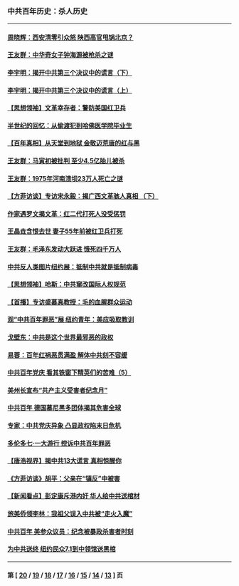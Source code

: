 ### 中共百年历史：杀人历史
---
#### [周晓辉：西安清零引众怒 陕西高官甩锅北京？](../../pages/nf1176106/n13484627.md?01070430) 
#### [王友群：中华奇女子钟海源被枪杀之谜](../../pages/nf1176106/n13430555.md?01070430) 
#### [李宇明：揭开中共第三个决议中的谎言（下）](../../pages/nf1176106/n13389389.md?01070430) 
#### [李宇明：揭开中共第三个决议中的谎言（上）](../../pages/nf1176106/n13388697.md?01070430) 
#### [【思想领袖】文革幸存者：警防美国红卫兵](../../pages/nf1176106/n13339289.md?01070430) 
#### [半世纪的回忆：从偷渡犯到哈佛医学院毕业生](../../pages/nf1176106/n13345328.md?01070430) 
#### [【百年真相】从天堂到地狱 金敬迈荒唐的红与黑](../../pages/nf1176106/n13336995.md?01070430) 
#### [王友群：马寅初被批判 至少4.5亿胎儿被杀](../../pages/nf1176106/n13260313.md?01070430) 
#### [王友群：1975年河南溃坝23万人死亡之谜](../../pages/nf1176106/n13231576.md?01070430) 
#### [【方菲访谈】专访宋永毅：揭广西文革骇人真相 （下）](../../pages/nf1176106/n13209074.md?01070430) 
#### [作家遇罗文揭文革：红二代打死人没受惩罚](../../pages/nf1176106/n13205254.md?01070430) 
#### [王晶垚含恨去世 妻子55年前被红卫兵打死](../../pages/nf1176106/n13203590.md?01070430) 
#### [王友群：毛泽东发动大跃进 饿死四千万人](../../pages/nf1176106/n13177158.md?01070430) 
#### [中共反人类图片纽约展：抵制中共就是抵制病毒](../../pages/nf1176106/n13115371.md?01070430) 
#### [【思想领袖】哈斯：中共窜改国际人权规范](../../pages/nf1176106/n13053647.md?01070430) 
#### [【首播】专访盛慕真教授：毛的血腥群众运动](../../pages/nf1176106/n13091782.md?01070430) 
#### [观“中共百年罪恶”展 纽约青年：美应吸取教训](../../pages/nf1176106/n13085246.md?01070430) 
#### [戈壁东：中共是这个世界最邪恶的政权](../../pages/nf1176106/n13085641.md?01070430) 
#### [易蓉：百年红祸恶贯满盈 解体中共刻不容缓](../../pages/nf1176106/n13084455.md?01070430) 
#### [中共百年党庆 看其铁窗下精英们的苦难（5）](../../pages/nf1176106/n13076766.md?01070430) 
#### [美州长宣布“共产主义受害者纪念月”](../../pages/nf1176106/n13074024.md?01070430) 
#### [中共百年 德国慕尼黑多团体揭其危害全球](../../pages/nf1176106/n13068873.md?01070430) 
#### [专家：中共党庆异象 凸显政权陷末日危机](../../pages/nf1176106/n13067084.md?01070430) 
#### [多伦多七·一大游行 控诉中共百年罪恶](../../pages/nf1176106/n13062043.md?01070430) 
#### [【唐浩视界】揭中共13大谎言 真相惊醒你](../../pages/nf1176106/n13065208.md?01070430) 
#### [《方菲访谈》胡平：父亲在“镇反”中被害](../../pages/nf1176106/n13064114.md?01070430) 
#### [【新闻看点】彭定康斥港内奸 华人给中共送棺材](../../pages/nf1176106/n13064230.md?01070430) 
#### [旅美侨领李林：我祖父误入中共被“走火入魔”](../../pages/nf1176106/n13062777.md?01070430) 
#### [中共百年 美参众议员：纪念被暴政杀害者时刻](../../pages/nf1176106/n13063735.md?01070430) 
#### [为中共送终 纽约民众7.1到中领馆送黑棺](../../pages/nf1176106/n13062573.md?01070430) 

---
#### 第 [ [20](./20.md?01070430) / [19](./19.md?01070430) / [18](./18.md?01070430) / [17](./17.md?01070430) / [16](./16.md?01070430) / [15](./15.md?01070430) / [14](./14.md?01070430) / [13](./13.md?01070430) ] 页
